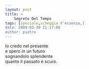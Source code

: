 ```yaml
---
layout: post
title: >
    Segreto Del Tempo
tags: [speciale,scheggia d'essenza,]
date: 2009-03-30 21:17:00
author: pietro
---
```

Io credo nel presente<br/>e spero in un futuro<br/>sognandolo splendente<br/>quanto il passato è scuro.
